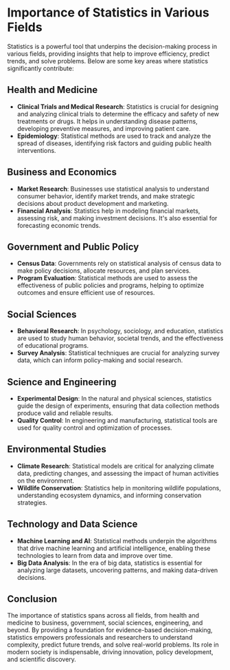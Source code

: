 # Importance of Statistics in Various Fields

Statistics is a powerful tool that underpins the decision-making process in various fields, providing insights that help to improve efficiency, predict trends, and solve problems. Below are some key areas where statistics significantly contribute:

## Health and Medicine
- **Clinical Trials and Medical Research**: Statistics is crucial for designing and analyzing clinical trials to determine the efficacy and safety of new treatments or drugs. It helps in understanding disease patterns, developing preventive measures, and improving patient care.
- **Epidemiology**: Statistical methods are used to track and analyze the spread of diseases, identifying risk factors and guiding public health interventions.

## Business and Economics
- **Market Research**: Businesses use statistical analysis to understand consumer behavior, identify market trends, and make strategic decisions about product development and marketing.
- **Financial Analysis**: Statistics help in modeling financial markets, assessing risk, and making investment decisions. It's also essential for forecasting economic trends.

## Government and Public Policy
- **Census Data**: Governments rely on statistical analysis of census data to make policy decisions, allocate resources, and plan services.
- **Program Evaluation**: Statistical methods are used to assess the effectiveness of public policies and programs, helping to optimize outcomes and ensure efficient use of resources.

## Social Sciences
- **Behavioral Research**: In psychology, sociology, and education, statistics are used to study human behavior, societal trends, and the effectiveness of educational programs.
- **Survey Analysis**: Statistical techniques are crucial for analyzing survey data, which can inform policy-making and social research.

## Science and Engineering
- **Experimental Design**: In the natural and physical sciences, statistics guide the design of experiments, ensuring that data collection methods produce valid and reliable results.
- **Quality Control**: In engineering and manufacturing, statistical tools are used for quality control and optimization of processes.

## Environmental Studies
- **Climate Research**: Statistical models are critical for analyzing climate data, predicting changes, and assessing the impact of human activities on the environment.
- **Wildlife Conservation**: Statistics help in monitoring wildlife populations, understanding ecosystem dynamics, and informing conservation strategies.

## Technology and Data Science
- **Machine Learning and AI**: Statistical methods underpin the algorithms that drive machine learning and artificial intelligence, enabling these technologies to learn from data and improve over time.
- **Big Data Analysis**: In the era of big data, statistics is essential for analyzing large datasets, uncovering patterns, and making data-driven decisions.

## Conclusion

The importance of statistics spans across all fields, from health and medicine to business, government, social sciences, engineering, and beyond. By providing a foundation for evidence-based decision-making, statistics empowers professionals and researchers to understand complexity, predict future trends, and solve real-world problems. Its role in modern society is indispensable, driving innovation, policy development, and scientific discovery.
